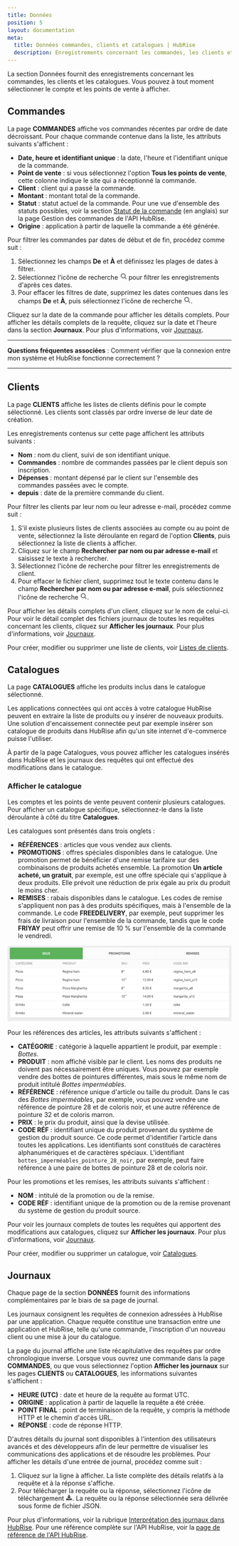 ```yaml
---
title: Données
position: 5
layout: documentation
meta:
  title: Données commandes, clients et catalogues | HubRise
  description: Enregistrements concernant les commandes, les clients et les catalogues dans HubRise. Comment les consulter et comprendre leur contenu.
---
```


La section Données fournit des enregistrements concernant les commandes, les clients et les catalogues. Vous pouvez à tout moment sélectionner le compte et les points de vente à afficher.

## Commandes

La page **COMMANDES** affiche vos commandes récentes par ordre de date décroissant. Pour chaque commande contenue dans la liste, les attributs suivants s'affichent :

- **Date, heure et identifiant unique** : la date, l'heure et l'identifiant unique de la commande.
- **Point de vente** : si vous sélectionnez l'option **Tous les points de vente**, cette colonne indique le site qui a réceptionné la commande.
- **Client** : client qui a passé la commande.
- **Montant** : montant total de la commande.
- **Statut** : statut actuel de la commande. Pour une vue d'ensemble des statuts possibles, voir la section [Statut de la commande](/developers/api/order-management/#order-status) (en anglais) sur la page Gestion des commandes de l'API HubRise.
- **Origine** : application à partir de laquelle la commande a été générée.

Pour filtrer les commandes par dates de début et de fin, procédez comme suit :

1. Sélectionnez les champs **De** et **À** et définissez les plages de dates à filtrer.
1. Sélectionnez l'icône de recherche <InlineImage width="17" height="17">![Icône Rechercher](../images/061-search.png)</InlineImage> pour filtrer les enregistrements d'après ces dates.
1. Pour effacer les filtres de date, supprimez les dates contenues dans les champs **De** et **À**, puis sélectionnez l'icône de recherche <InlineImage width="17" height="17">![Icône Rechercher](../images/061-search.png)</InlineImage>.

Cliquez sur la date de la commande pour afficher les détails complets. Pour afficher les détails complets de la requête, cliquez sur la date et l'heure dans la section **Journaux**. Pour plus d'informations, voir [Journaux](/docs/donnee#journaux/).

---

**Questions fréquentes associées** : <Link to="/docs/faqs/verifier-connexion-entre-mon-systeme-et-hubrise/">Comment vérifier que la connexion entre mon système et HubRise fonctionne correctement ?</Link>

---

## Clients

La page **CLIENTS** affiche les listes de clients définis pour le compte sélectionné. Les clients sont classés par ordre inverse de leur date de création.

Les enregistrements contenus sur cette page affichent les attributs suivants :

- **Nom** : nom du client, suivi de son identifiant unique.
- **Commandes** : nombre de commandes passées par le client depuis son inscription.
- **Dépenses** : montant dépensé par le client sur l'ensemble des commandes passées avec le compte.
- **depuis** : date de la première commande du client.

Pour filtrer les clients par leur nom ou leur adresse e-mail, procédez comme suit :

1. S'il existe plusieurs listes de clients associées au compte ou au point de vente, sélectionnez la liste déroulante en regard de l'option **Clients**, puis sélectionnez la liste de clients à afficher.
1. Cliquez sur le champ **Rechercher par nom ou par adresse e-mail** et saisissez le texte à rechercher.
1. Sélectionnez l'icône de recherche pour filtrer les enregistrements de client.
1. Pour effacer le fichier client, supprimez tout le texte contenu dans le champ **Rechercher par nom ou par adresse e-mail**, puis sélectionnez l'icône de recherche <InlineImage width="17" height="17">![Icône Rechercher](../images/061-search.png)</InlineImage>.

Pour afficher les détails complets d'un client, cliquez sur le nom de celui-ci. Pour voir le détail complet des fichiers journaux de toutes les requêtes concernant les clients, cliquez sur **Afficher les journaux**. Pour plus d'informations, voir [Journaux](/docs/donnee#journaux/).

Pour créer, modifier ou supprimer une liste de clients, voir [Listes de clients](/docs/clients/).

## Catalogues

La page **CATALOGUES** affiche les produits inclus dans le catalogue sélectionné.

Les applications connectées qui ont accès à votre catalogue HubRise peuvent en extraire la liste de produits ou y insérer de nouveaux produits. Une solution d'encaissement connectée peut par exemple insérer son catalogue de produits dans HubRise afin qu'un site internet d'e-commerce puisse l'utiliser.

À partir de la page Catalogues, vous pouvez afficher les catalogues insérés dans HubRise et les journaux des requêtes qui ont effectué des modifications dans le catalogue.

### Afficher le catalogue

Les comptes et les points de vente peuvent contenir plusieurs catalogues. Pour afficher un catalogue spécifique, sélectionnez-le dans la liste déroulante à côté du titre **Catalogues**.

Les catalogues sont présentés dans trois onglets :

- **RÉFÉRENCES** : articles que vous vendez aux clients.
- **PROMOTIONS** : offres spéciales disponibles dans le catalogue. Une promotion permet de bénéficier d'une remise tarifaire sur des combinaisons de produits achetés ensemble. La promotion **Un article acheté, un gratuit**, par exemple, est une offre spéciale qui s'applique à deux produits. Elle prévoit une réduction de prix égale au prix du produit le moins cher.
- **REMISES** : rabais disponibles dans le catalogue. Les codes de remise s'appliquent non pas à des produits spécifiques, mais à l'ensemble de la commande. Le code **FREEDELIVERY**, par exemple, peut supprimer les frais de livraison pour l'ensemble de la commande, tandis que le code **FRIYAY** peut offrir une remise de 10 % sur l'ensemble de la commande le vendredi.

![Onglets du catalogue HubRise](../images/053-fr-catalog-tabs.png)

Pour les références des articles, les attributs suivants s'affichent :

- **CATÉGORIE** : catégorie à laquelle appartient le produit, par exemple : _Bottes_.
- **PRODUIT** : nom affiché visible par le client. Les noms des produits ne doivent pas nécessairement être uniques. Vous pouvez par exemple vendre des bottes de pointures différentes, mais sous le même nom de produit intitulé _Bottes imperméables_.
- **RÉFÉRENCE** : référence unique d'article ou taille du produit. Dans le cas des _Bottes imperméables_, par exemple, vous pouvez vendre une référence de pointure 28 et de coloris noir, et une autre référence de pointure 32 et de coloris marron.
- **PRIX** : le prix du produit, ainsi que la devise utilisée.
- **CODE RÉF** : identifiant unique du produit provenant du système de gestion du produit source. Ce code permet d'identifier l'article dans toutes les applications. Les identifiants sont constitués de caractères alphanumériques et de caractères spéciaux. L'identifiant `bottes_imperméables_pointure_28_noir`, par exemple, peut faire référence à une paire de bottes de pointure 28 et de coloris noir.

Pour les promotions et les remises, les attributs suivants s'affichent :

- **NOM** : intitulé de la promotion ou de la remise.
- **CODE RÉF** : identifiant unique de la promotion ou de la remise provenant du système de gestion du produit source.

Pour voir les journaux complets de toutes les requêtes qui apportent des modifications aux catalogues, cliquez sur **Afficher les journaux**. Pour plus d'informations, voir [Journaux](/docs/donnee#journaux/).

Pour créer, modifier ou supprimer un catalogue, voir [Catalogues](/docs/catalogues/).

## Journaux

Chaque page de la section **DONNÉES** fournit des informations complémentaires par le biais de sa page de journal.

Les journaux consignent les requêtes de connexion adressées à HubRise par une application. Chaque requête constitue une transaction entre une application et HubRise, telle qu'une commande, l'inscription d'un nouveau client ou une mise à jour du catalogue.

La page du journal affiche une liste récapitulative des requêtes par ordre chronologique inverse. Lorsque vous ouvrez une commande dans la page **COMMANDES**, ou que vous sélectionnez l'option **Afficher les journaux** sur les pages **CLIENTS** ou **CATALOGUES**, les informations suivantes s'affichent :

- **HEURE (UTC)** : date et heure de la requête au format UTC.
- **ORIGINE** : application à partir de laquelle la requête a été créée.
- **POINT FINAL** : point de terminaison de la requête, y compris la méthode HTTP et le chemin d'accès URL.
- **RÉPONSE** : code de réponse HTTP.

D'autres détails du journal sont disponibles à l'intention des utilisateurs avancés et des développeurs afin de leur permettre de visualiser les communications des applications et de résoudre les problèmes. Pour afficher les détails d'une entrée de journal, procédez comme suit :

1. Cliquez sur la ligne à afficher. La liste complète des détails relatifs à la requête et à la réponse s'affiche.
1. Pour télécharger la requête ou la réponse, sélectionnez l'icône de téléchargement <InlineImage width="15" height="14">![Icône de téléchargement](../images/058-download.png)</InlineImage>. La requête ou la réponse sélectionnée sera délivrée sous forme de fichier JSON.

Pour plus d'informations, voir la rubrique [Interprétation des journaux dans HubRise](/docs/hubrise-logs). Pour une référence complète sur l'API HubRise, voir la [page de référence de l'API HubRise](/developers/api/general-concepts).
